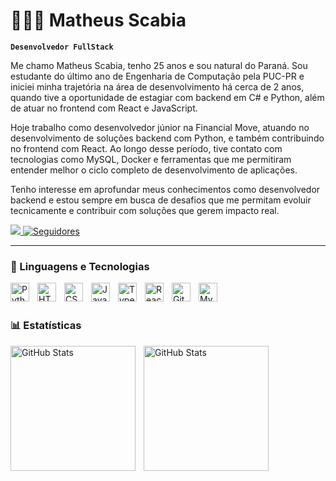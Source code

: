 # 👩🏻‍💻 Matheus Scabia

**`Desenvolvedor FullStack`**

Me chamo Matheus Scabia, tenho 25 anos e sou natural do Paraná. Sou estudante do último ano de Engenharia de Computação pela PUC-PR e iniciei minha trajetória na área de desenvolvimento há cerca de 2 anos, quando tive a oportunidade de estagiar com backend em C# e Python, além de atuar no frontend com React e JavaScript.

Hoje trabalho como desenvolvedor júnior na Financial Move, atuando no desenvolvimento de soluções backend com Python, e também contribuindo no frontend com React. Ao longo desse período, tive contato com tecnologias como MySQL, Docker e ferramentas que me permitiram entender melhor o ciclo completo de desenvolvimento de aplicações.

Tenho interesse em aprofundar meus conhecimentos como desenvolvedor backend e estou sempre em busca de desafios que me permitam evoluir tecnicamente e contribuir com soluções que gerem impacto real.

<p align="left">
    <a href="https://www.linkedin.com/in/rafaella-ballerini-45875016a" target="_blank"><img src="https://img.shields.io/badge/-LinkedIn-%230077B5?style=for-the-badge&logo=linkedin&logoColor=white" target="_blank">
    <a href="https://github.com/mhscabia?tab=followers">
        <img 
            alt="Seguidores" 
            title="Me siga no GitHub" 
            src="https://custom-icon-badges.demolab.com/github/followers/mhscabia?color=236ad3&labelColor=1155ba&style=for-the-badge&logo=github&label=Seguidores&logoColor=white"
        />
    </a>
</p>

---

### 🤖 Linguagens e Tecnologias

<img 
    align="left" 
    alt="Python" 
    title="Python"
    width="30px" 
    style="padding-right: 10px;" 
    src="https://cdn.jsdelivr.net/gh/devicons/devicon@latest/icons/python/python-original.svg" 
/>
<img 
    align="left" 
    alt="HTML"
    title="HTML" 
    width="30px" 
    style="padding-right: 10px;" 
    src="https://cdn.jsdelivr.net/gh/devicons/devicon@latest/icons/html5/html5-original.svg" 
/>
<img 
    align="left" 
    alt="CSS" 
    title="CSS"
    width="30px" 
    style="padding-right: 10px;" 
    src="https://cdn.jsdelivr.net/gh/devicons/devicon@latest/icons/css3/css3-original.svg" 
/>
<img 
    align="left" 
    alt="JavaScript" 
    title="JavaScript"
    width="30px" 
    style="padding-right: 10px;" 
    src="https://cdn.jsdelivr.net/gh/devicons/devicon@latest/icons/javascript/javascript-original.svg" 
/>
<img 
    align="left" 
    alt="TypeScript"
    title="TypeScript" 
    width="30px" 
    style="padding-right: 10px;" 
    src="https://cdn.jsdelivr.net/gh/devicons/devicon@latest/icons/typescript/typescript-original.svg" 
/>
<img 
    align="left" 
    alt="React"
    title="React" 
    width="30px" 
    style="padding-right: 10px;" 
    src="https://cdn.jsdelivr.net/gh/devicons/devicon@latest/icons/react/react-original.svg" 
/>
<img 
    align="left" 
    alt="Git" 
    title="Git"
    width="30px" 
    style="padding-right: 10px;" 
    src="https://cdn.jsdelivr.net/gh/devicons/devicon@latest/icons/git/git-original.svg" 
/>
<img 
    align="left" 
    alt="MySQL" 
    title="MySQL"   
    width="30px" 
    style="padding-right: 10px;" 
    src="https://cdn.jsdelivr.net/gh/devicons/devicon@latest/icons/mysql/mysql-original.svg" 
/>

<br/>
<br/>

### 📊 Estatísticas

<p>
  <img 
    align="left" 
    alt="GitHub Stats" 
    height="200" 
    style="padding-right: 10px;" 
    src="https://github-readme-stats.vercel.app/api?username=mhscabia&show_icons=true&theme=tokyonight&include_all_commits=true&locale=pt-br" 
  />

<img 
      align="left"  
      alt="GitHub Stats" 
      height="200" 
      src="https://github-readme-stats.vercel.app/api/top-langs/?username=mhscabia&theme=tokyonight&layout=compact&custom_title=Tecnologias&langs_count=9" 
  />

</p>
